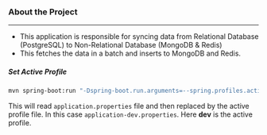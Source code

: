 ### About the Project
_________________________________
- This application is responsible for syncing data from Relational Database (PostgreSQL) to Non-Relational Database (MongoDB & Redis)
- This fetches the data in a batch and inserts to MongoDB and Redis.

##### Set Active Profile

```bash
mvn spring-boot:run "-Dspring-boot.run.arguments=--spring.profiles.active=dev"
```

This will read ```application.properties``` file and then replaced by the active
profile file. In this case ```application-dev.properties```. Here **dev** is the active profile.
